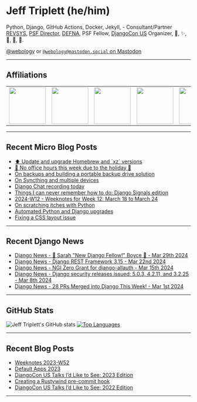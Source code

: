 # Jeff Triplett (he/him)

Python, Django, GitHub Actions, Docker, Jekyll,  - Consultant/Partner [REVSYS][], [PSF Director][], [DEFNA][], PSF Fellow, [DjangoCon US][] Organizer, 🏀, ✨, 💪, 🏃, 🤖.

<a href="https://twitter.com/webology">@webology</a> or <a href="https://mastodon.social/@webology" rel="me">`@webology@mastodon.social` on Mastodon</a>

<hr>

## Affiliations

<table border="0">
<tr>
<td><a href="https://github.com/revsys/"><img src="https://avatars.githubusercontent.com/u/308096?s=200&v=4" width="100px"></a></td>
<td><a href="https://github.com/psf/"><img src="https://avatars.githubusercontent.com/u/50630501?s=200&v=4" width="100px"></a></td>
<td><a href="https://github.com/djangocon/"><img src="https://avatars.githubusercontent.com/u/2891658?s=400&&v=4" width="100px"></a></td>
<td><a href="https://github.com/defna/"><img src="https://avatars.githubusercontent.com/u/13454395?s=200&v=4" width="100px"></a></td>
<td><a href="https://github.com/djangopackages/"><img src="https://avatars.githubusercontent.com/u/27385825?s=200&v=4" width="100px"></a></td>
</tr>
</table>

<hr>

## Recent Micro Blog Posts

<!--START_SECTION:micro-posts-->
* [⬆️ Update and upgrade Homebrew and &#x60;xz&#x60; versions](https:&#x2F;&#x2F;micro.webology.dev&#x2F;2024&#x2F;03&#x2F;29&#x2F;update-and-upgrade.html)
* [🚨 No office hours this week due to the holiday 🚨](https:&#x2F;&#x2F;micro.webology.dev&#x2F;2024&#x2F;03&#x2F;28&#x2F;no-office-hours.html)
* [On backups and building a portable backup drive solution](https:&#x2F;&#x2F;micro.webology.dev&#x2F;2024&#x2F;03&#x2F;28&#x2F;on-backups-and.html)
* [On Syncthing and multiple devices](https:&#x2F;&#x2F;micro.webology.dev&#x2F;2024&#x2F;03&#x2F;27&#x2F;on-syncthing-and.html)
* [Django Chat recording today](https:&#x2F;&#x2F;micro.webology.dev&#x2F;2024&#x2F;03&#x2F;26&#x2F;django-chat-recording.html)
* [Things I can never remember how to do: Django Signals edition](https:&#x2F;&#x2F;micro.webology.dev&#x2F;2024&#x2F;03&#x2F;25&#x2F;things-i-can.html)
* [2024-W12 - Weeknotes for Week 12: March 18 to March 24](https:&#x2F;&#x2F;micro.webology.dev&#x2F;2024&#x2F;03&#x2F;24&#x2F;w-weeknotes-for.html)
* [On scratching itches with Python](https:&#x2F;&#x2F;micro.webology.dev&#x2F;2024&#x2F;03&#x2F;23&#x2F;on-scratching-itches.html)
* [Automated Python and Django upgrades](https:&#x2F;&#x2F;micro.webology.dev&#x2F;2024&#x2F;03&#x2F;22&#x2F;automated-python-and.html)
* [Fixing a CSS layout issue](https:&#x2F;&#x2F;micro.webology.dev&#x2F;2024&#x2F;03&#x2F;21&#x2F;fixing-a-css.html)
<!--END_SECTION:micro-posts-->

<hr>

## Recent Django News

<!--START_SECTION:news-->
* [Django News - 🎉 Sarah &quot;New Django Fellow!&quot; Boyce 🎉 - Mar 29th 2024](https:&#x2F;&#x2F;django-news.com&#x2F;issues&#x2F;225)
* [Django News - Django REST Framework 3.15  - Mar 22nd 2024](https:&#x2F;&#x2F;django-news.com&#x2F;issues&#x2F;224)
* [Django News - NGI Zero Grant for django-allauth - Mar 15th 2024](https:&#x2F;&#x2F;django-news.com&#x2F;issues&#x2F;223)
* [Django News - Django security releases issued: 5.0.3, 4.2.11, and 3.2.25 - Mar 8th 2024](https:&#x2F;&#x2F;django-news.com&#x2F;issues&#x2F;222)
* [Django News - 28 PRs Merged into Django This Week! - Mar 1st 2024](https:&#x2F;&#x2F;django-news.com&#x2F;issues&#x2F;221)
<!--END_SECTION:news-->

<hr>

## GitHub Stats

![Jeff Triplett's GitHub stats](https://github-readme-stats.vercel.app/api?username=jefftriplett&show_icons=&private_count=true&theme=dracula)  [![Top Languages](https://github-readme-stats.vercel.app/api/top-langs/?username=jefftriplett&layout=compact&theme=dracula)]()

<hr>

## Recent Blog Posts

<!--START_SECTION:posts-->
* [Weeknotes 2023-W52](https:&#x2F;&#x2F;jefftriplett.com&#x2F;2023&#x2F;weeknotes-2023-w52&#x2F;)
* [Default Apps 2023](https:&#x2F;&#x2F;jefftriplett.com&#x2F;2023&#x2F;default-apps-2023&#x2F;)
* [DjangoCon US Talks I’d Like to See: 2023 Edition](https:&#x2F;&#x2F;jefftriplett.com&#x2F;2023&#x2F;djangocon-us-talks-i-d-like-to-see-2023-edition&#x2F;)
* [Creating a Rustywind pre-commit hook](https:&#x2F;&#x2F;jefftriplett.com&#x2F;2023&#x2F;rustywind-pre-commit-hook&#x2F;)
* [DjangoCon US Talks I’d Like to See: 2022 Edition](https:&#x2F;&#x2F;jefftriplett.com&#x2F;2022&#x2F;djangocon-us-talks-i-d-like-to-see-2022-edition&#x2F;)
<!--END_SECTION:posts-->

<hr>

[DEFNA]: https://www.defna.org/
[DjangoCon US]: http://djangocon.us/
[PSF Director]: https://www.python.org/psf/members/#board-of-directors
[REVSYS]: https://www.revsys.com/
